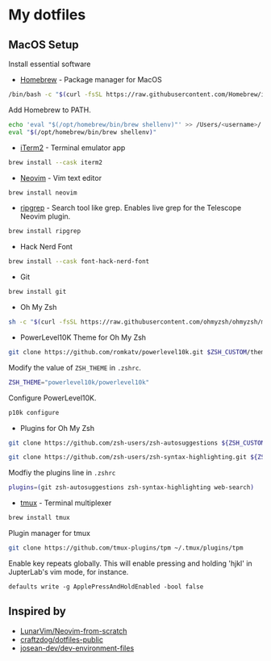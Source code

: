 # My dotfiles

## MacOS Setup

Install essential software

- [Homebrew](https://brew.sh/) - Package manager for MacOS

```bash
/bin/bash -c "$(curl -fsSL https://raw.githubusercontent.com/Homebrew/install/HEAD/install.sh)"
```

Add Homebrew to PATH.

```bash
echo 'eval "$(/opt/homebrew/bin/brew shellenv)"' >> /Users/<username>/.zprofile
eval "$(/opt/homebrew/bin/brew shellenv)"
```

- [iTerm2](https://formulae.brew.sh/cask/iterm2) - Terminal emulator app

```bash
brew install --cask iterm2
```

- [Neovim](https://formulae.brew.sh/formula/neovim) - Vim text editor

```bash
brew install neovim
```

- [ripgrep](https://formulae.brew.sh/formula/ripgrep) - Search tool like grep. Enables live grep for the Telescope Neovim plugin.

```bash
brew install ripgrep
```

- Hack Nerd Font

```bash
brew install --cask font-hack-nerd-font
```

- Git

```bash
brew install git
```

- Oh My Zsh

```bash
sh -c "$(curl -fsSL https://raw.githubusercontent.com/ohmyzsh/ohmyzsh/master/tools/install.sh)"
```

- PowerLevel10K Theme for Oh My Zsh

```bash
git clone https://github.com/romkatv/powerlevel10k.git $ZSH_CUSTOM/themes/powerlevel10k
```

Modify the value of `ZSH_THEME` in `.zshrc`.

```bash
ZSH_THEME="powerlevel10k/powerlevel10k"
```

Configure PowerLevel10K.

```bash
p10k configure
```

- Plugins for Oh My Zsh

```bash
git clone https://github.com/zsh-users/zsh-autosuggestions ${ZSH_CUSTOM:-~/.oh-my-zsh/custom}/plugins/zsh-autosuggestions
```

```bash
git clone https://github.com/zsh-users/zsh-syntax-highlighting.git ${ZSH_CUSTOM:-~/.oh-my-zsh/custom}/plugins/zsh-syntax-highlighting
```

Modfiy the plugins line in `.zshrc`

```bash
plugins=(git zsh-autosuggestions zsh-syntax-highlighting web-search)
```

- [tmux](https://formulae.brew.sh/formula/tmux) - Terminal multiplexer

```bash
brew install tmux
```

Plugin manager for tmux

```bash
git clone https://github.com/tmux-plugins/tpm ~/.tmux/plugins/tpm
```

Enable key repeats globally. This will enable pressing and holding 'hjkl' in JupterLab's vim mode, for instance.

```
defaults write -g ApplePressAndHoldEnabled -bool false
```

## Inspired by

- [LunarVim/Neovim-from-scratch](https://github.com/LunarVim/Neovim-from-scratch)
- [craftzdog/dotfiles-public](https://github.com/craftzdog/dotfiles-public)
- [josean-dev/dev-environment-files](https://github.com/josean-dev/dev-environment-files)
